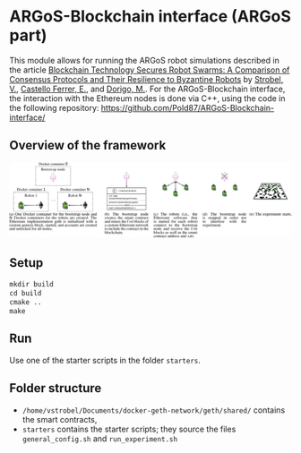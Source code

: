 # ARGoS-Blockchain interface (ARGoS part)

This module allows for running the ARGoS robot simulations described
in the article [Blockchain Technology Secures Robot Swarms: A
Comparison of Consensus Protocols and Their Resilience to Byzantine
Robots](https://www.frontiersin.org/articles/10.3389/frobt.2020.00054/full)
by [Strobel, V.](http://iridia.ulb.ac.be/~vstrobel/), [Castello
Ferrer, E.](http://www.eduardocastello.com/), and [Dorigo,
M.](http://iridia.ulb.ac.be/~mdorigo/HomePageDorigo/). For the
ARGoS-Blockchain interface, the interaction with the Ethereum nodes is
done via C++, using the code in the following repository:
https://github.com/Pold87/ARGoS-Blockchain-interface/

## Overview of the framework
![Overview](img/interface.png?raw=true "Overview")

## Setup

```
mkdir build
cd build
cmake ..
make
```

## Run

Use one of the starter scripts in the folder `starters`.

## Folder structure

* `/home/vstrobel/Documents/docker-geth-network/geth/shared/` contains
the smart contracts,
* `starters` contains the starter scripts; they
source the files `general_config.sh` and `run_experiment.sh`
